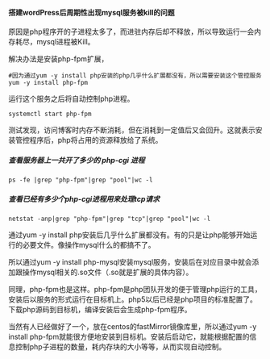 #### 搭建wordPress后周期性出现mysql服务被kill的问题

原因是php程序开的子进程太多了，而进驻内存后却不释放，所以导致运行一会内存耗尽，mysql进程被Kill。

解决办法是安装php-fpm扩展，

```shell
#因为通过yum -y install php安装的php几乎什么扩展都没有，所以需要安装这个管控服务
yum -y install php-fpm
```

运行这个服务之后将自动控制php进程。

```shell
systemctl start php-fpm
```

测试发现，访问博客时内存不断消耗，但在消耗到一定值后又会回升。这就表示安装管控程序后，php将占用的资源释放给了系统。



##### 查看服务器上一共开了多少的 php-cgi 进程

```shell
ps -fe |grep "php-fpm"|grep "pool"|wc -l
```

##### 查看已经有多少个php-cgi进程用来处理tcp请求

```shell
netstat -anp|grep "php-fpm"|grep "tcp"|grep "pool"|wc -l
```

通过yum -y install php安装后几乎什么扩展都没有。有的只是让php能够开始运行的必要文件。像操作mysql什么的都搞不了。

所以通过yum -y install php-mysql安装mysql服务，安装后在对应目录中就会添加跟操作mysql相关的.so文件（.so就是扩展的具体内容）。

同理，php-fpm也是这样。php-fpm是php团队开发的便于管理php运行的工具，安装后以服务的形式运行在目标机上。php5以后已经是php项目的标准配置了。下载php源码到目标机，编译安装后会生成php-fpm程序。

当然有人已经做好了一个，放在centos的fastMirror镜像库里，所以通过yum -y install php-fpm就能很方便地安装到目标机。安装后启动它，就能根据配置的信息控制php子进程的数量，耗内存块的大小等等，从而实现自动控制。